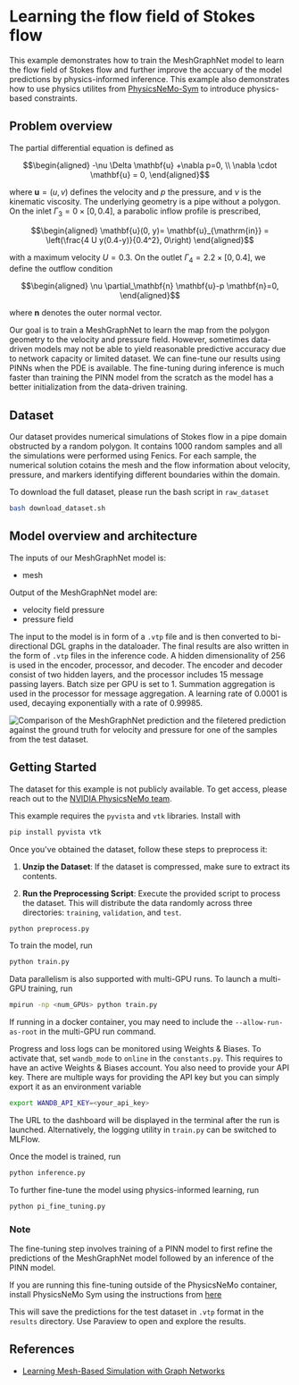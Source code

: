 # Learning the flow field of Stokes flow

This example demonstrates how to train the MeshGraphNet model to learn the flow field
of Stokes flow and further
improve the accuary of the model predictions by physics-informed inference. This example
also demonstrates how to use physics utilites from
[PhysicsNeMo-Sym](https://github.com/NVIDIA/modulus-sym) to introduce physics-based
constraints.

## Problem overview

The partial differential equation is defined as

$$\begin{aligned}
    -\nu \Delta \mathbf{u} +\nabla p=0, \\
    \nabla \cdot \mathbf{u} = 0,
\end{aligned}$$

where $\mathbf{u} = (u, v)$ defines the velocity and $p$ the pressure, and $\nu$ is the
kinematic viscosity.
The underlying geometry is a pipe without a polygon. On the inlet
$\Gamma_3=0 \times[0,0.4]$, a parabolic inflow profile is prescribed,

$$\begin{aligned}
    \mathbf{u}(0, y)= \mathbf{u}_{\mathrm{in}} =
    \left(\frac{4 U y(0.4-y)}{0.4^2}, 0\right)
\end{aligned}$$

with a maximum velocity $U=0.3$. On the outlet $\Gamma_4=2.2 \times[0,0.4]$, we
define the outflow condition

$$\begin{aligned}
    \nu \partial_\mathbf{n} \mathbf{u}-p \mathbf{n}=0,
\end{aligned}$$

where $\mathbf{n}$ denotes the outer normal vector.

Our goal is to train a MeshGraphNet to learn the map from the polygon geometry to the
velocity and pressure field.
However, sometimes data-driven models may not be able to yield reasonable predictive
accuracy due to network capacity or limited dataset. We can fine-tune our results
using PINNs when the PDE is available. The fine-tuning during inference is much faster
than training the PINN model from the scratch as the model has a better initialization
from the data-driven training.

## Dataset

Our dataset provides  numerical simulations of Stokes flow in a pipe domain obstructed
by a random polygon. It contains 1000 random samples and all the simulations were
performed using Fenics. For each sample, the numerical solution cotains the mesh and
the flow information about velocity, pressure, and markers identifying different
boundaries within the domain.

To download the full dataset, please run the bash script in `raw_dataset`

```bash
bash download_dataset.sh
```

## Model overview and architecture

 The inputs of our MeshGraphNet model is:

- mesh

Output of the MeshGraphNet model are:

- velocity field pressure
- pressure field

The input to the model is in form of a `.vtp` file and is then converted to
bi-directional DGL graphs in the dataloader. The final results are also written in the
form of `.vtp` files in the inference code. A hidden dimensionality of 256 is used in
the encoder, processor, and decoder. The encoder and decoder consist of two hidden
layers, and the processor includes 15 message passing layers. Batch size per GPU is
set to 1. Summation aggregation is used in the
processor for message aggregation. A learning rate of 0.0001 is used, decaying
exponentially with a rate of 0.99985.

![Comparison of the MeshGraphNet prediction and the filetered prediction against the
ground truth for velocity and pressure for one
of the samples from the test dataset.](../../../docs/img/stokes.png)

## Getting Started

The dataset for this example is not publicly available. To get access, please reach out
to the [NVIDIA PhysicsNeMo team](simnet-team@nvidia.com).

This example requires the `pyvista` and `vtk` libraries. Install with

```bash
pip install pyvista vtk
```

Once you've obtained the dataset, follow these steps to preprocess it:

1. **Unzip the Dataset**: If the dataset is compressed, make sure to extract its
contents.

2. **Run the Preprocessing Script**: Execute the provided script to process the dataset.
This will distribute the data
randomly across three directories: `training`, `validation`, and `test`.

```bash
python preprocess.py
````

To train the model, run

```bash
python train.py
```

Data parallelism is also supported with multi-GPU runs. To launch a multi-GPU training,
run

```bash
mpirun -np <num_GPUs> python train.py
```

If running in a docker container, you may need to include the `--allow-run-as-root` in
the multi-GPU run command.

Progress and loss logs can be monitored using Weights & Biases. To activate that,
set `wandb_mode` to `online` in the `constants.py`. This requires to have an active
Weights & Biases account. You also need to provide your API key. There are multiple ways
for providing the API key but you can simply export it as an environment variable

```bash
export WANDB_API_KEY=<your_api_key>
```

The URL to the dashboard will be displayed in the terminal after the run is launched.
Alternatively, the logging utility in `train.py` can be switched to MLFlow.

Once the model is trained, run

```bash
python inference.py
```

To further fine-tune the model using physics-informed learning, run

```bash
python pi_fine_tuning.py
```

### Note

The fine-tuning step involves training of a PINN model to first refine the
predictions of the MeshGraphNet model followed by an inference of the PINN model.

If you are running this fine-tuning outside of the PhysicsNeMo container, install
PhysicsNeMo Sym using the instructions from [here](https://github.com/NVIDIA/modulus-sym?tab=readme-ov-file#pypi)

This will save the predictions for the test dataset in `.vtp` format in the `results`
directory. Use Paraview to open and explore the results.

## References

- [Learning Mesh-Based Simulation with Graph Networks](https://arxiv.org/abs/2010.03409)
